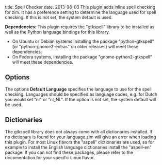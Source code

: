 title: Spell Checker
date: 2013-08-03
This plugin adds inline spell checking for zim. It has a preference setting to determine the language used for spell checking. If this is not set, the system default is used.

**Dependencies:** This plugin requires the "gtkspell" library to be installed as well as the Python language bindings for this library. 


* On Ubuntu or Debian systems installing the package "python-gtkspell" (or "python-gnome2-extras" on older releases) will meet these dependencies.
* On Fedora systems, installing the package "gnome-python2-gtkspell" will meet these dependencies.


Options
-------
The options **Default Language** specifies the language to use for the spell checking. Languages should be specified as language codes, e.g. for Dutch you would set "nl" or "nl_NL". If the option is not set, the system default will be used.

Dictionaries
------------
The gtkspell library does not always come with all dictionaries installed. If no dictionary is found for your language zim will give an error when loading this plugin. For most Linux flavors the  "aspell" dictionaries are used, so for example to install the English language dictionaries install the "aspell-en" package. If you can not find these packages, please refer to the documentation for your specific Linux flavor.

